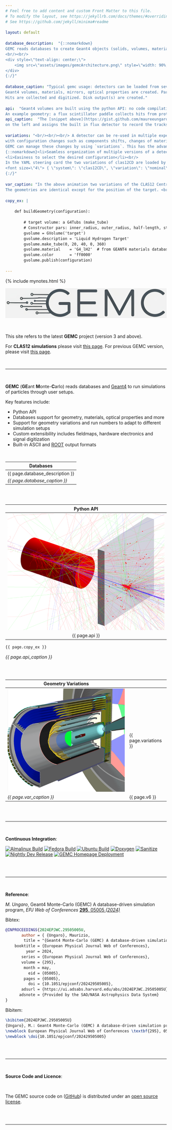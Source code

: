 ```yaml
---
# Feel free to add content and custom Front Matter to this file.
# To modify the layout, see https://jekyllrb.com/docs/themes/#overriding-theme-defaults
# See https://github.com/jekyll/minima#readme

layout: default

database_description:  "{::nomarkdown} 
GEMC reads databases to create Geant4 objects (solids, volumes, materials, etc).
<br/><br/>
<div style=\"text-align: center;\">
    <img src=\"assets/images/gemcArchitecture.png\" style=\"width: 90%;\" />
</div>
{:/}"

database_caption: "Typical gemc usage: detectors can be loaded from several databases sources: ASCII, SQLite, GDML, CAD files.
Geant4 volumes, materials, mirrors, optical properties are created. Particles are transported through materials by Geant4. 
Hits are collected and digitized. Disk output(s) are created."

api:  "Geant4 volumes are built using the python API: no code compilation is needed, and no previous knowledge of Geant4 or C++ is required.
An example geometry: a flux scintillator paddle collects hits from protons impinging on a liquid hydrogen target"
api_caption:  "The [snippet above](https://gist.github.com/maureeungaro/8e8616b388d65df0c8168a6b205f0c43) builds the geometry 
on the left and assigns the built in flux detector to record the tracks hitting the paddle."

variations: "<br/><br/><br/> A detector can be re-used in multiple experiments, 
with configuration changes such as components shifts, changes of materials, addition or removal of certain volumes.<br/><br/>
GEMC can manage these changes by using `variations`. This has the advantages:<br/>
{::nomarkdown}<li>Seamless organization of multiple versions of a detector</li>
<li>Easiness to select the desired configuration</li><br/>
In the YAML steering card the two variations of clas12CD are loaded by specifying the variation name: <br/><br/> 
<font size=\"4\"> { \"system\": \"clas12CD\", \"variation\": \"nominal\" } <br/>  { \"system\": \"clas12CD\", \"variation\": \"targetShift\" }</font>
{:/}"

var_caption: "In the above animation two variations of the CLAS12 Central Detector (*clas12CD*) are shown. 
The geometries are identical except for the position of the target. <br/>"

copy_ex: |
  
    def buildGeometry(configuration):

    	# target volume: a G4Tubs (make_tube)
    	# Constructor pars: inner_radius, outer_radius, half-length, starting_angle, total angle
    	gvolume = GVolume('target')
    	gvolume.description = 'Liquid Hydrogen Target'
    	gvolume.make_tube(0, 20, 40, 0, 360)
    	gvolume.material    = 'G4_lH2'	# from GEANT4 materials database
    	gvolume.color       = 'ff0000'
    	gvolume.publish(configuration)

---
```


{% include mynotes.html %}


![gemcLogo]

<br/>

This site refers to the latest **GEMC** project (version 3 and above). 

For **CLAS12 simulations** please visit [this page](https://github.com/gemc/clas12Tags). 
For previous GEMC version, please visit [this page](https://gemc.jlab.org/gemc/html/index.html).

<br/>

---

<br/>

**GEMC** (**GE**ant **M**onte-**C**arlo) reads databases and
 [Geant4](https://geant4.web.cern.ch) to run simulations of particles through user setups.  

Key features include:<br/>

- Python API
- Databases support for geometry, materials, optical properties and more
- Support for geometry variations and run numbers to adapt to different simulation setups
- Custom extensibility includes fieldmaps, hardware electronics and signal digitization
- Built-in ASCII and [ROOT](https://root.cern) output formats

<br/>


| Databases             |             
|-----------------------|
| {{ page.database_description }} |
| *{{ page.database_caption }}* |

<br/><br/>

|     Python API     |  
|:------------------:|
| ![gemcExamplePic]  | 
|   {{ page.api }}   |


```python
{{ page.copy_ex }}
```
*{{ page.api_caption }}*

<br/><br/>

| Geometry Variations      |                       |
|--------------------------|-----------------------|
| ![clas12v]               | {{ page.variations }} |
| *{{ page.var_caption }}* | {{ page.v6 }}         |


<br/><br/>

---

<br/>

**Continuous Integration**:

[![Almalinux Build](https://github.com/gemc/src/actions/workflows/build_gemc_almalinux.yml/badge.svg)](https://github.com/gemc/src/actions/workflows/build_gemc_almalinux.yml)
[![Fedora Build](https://github.com/gemc/src/actions/workflows/build_gemc_fedora.yml/badge.svg)](https://github.com/gemc/src/actions/workflows/build_gemc_fedora.yml)
[![Ubuntu Build](https://github.com/gemc/src/actions/workflows/build_gemc_ubuntu.yml/badge.svg)](https://github.com/gemc/src/actions/workflows/build_gemc_ubuntu.yml)
[![Doxygen](https://github.com/gemc/src/actions/workflows/doxygen.yaml/badge.svg)](https://github.com/gemc/src/actions/workflows/doxygen.yaml)
[![Sanitize](https://github.com/gemc/src/actions/workflows/sanitize.yaml/badge.svg)](https://github.com/gemc/src/actions/workflows/sanitize.yaml)
[![Nightly Dev Release](https://github.com/gemc/src/actions/workflows/dev_release.yml/badge.svg)](https://github.com/gemc/src/actions/workflows/dev_release.yml)
[![GEMC Homepage Deployment](https://github.com/gemc/home/actions/workflows/jekyll.yml/badge.svg)](https://github.com/gemc/home/actions/workflows/jekyll.yml)


<br/><br/>

---

<br/>

**Reference**:
<br/>

*M. Ungaro*, Geant4 Monte-Carlo (GEMC) A database-driven simulation program, *EPJ Web of Conferences* [**295**, 05005 *(2024)*](https://www.epj-conferences.org/articles/epjconf/abs/2024/05/epjconf_chep2024_05005/epjconf_chep2024_05005.html)

Bibtex:
```bibtex 
@INPROCEEDINGS{2024EPJWC.29505005U,
       author = { {Ungaro}, Maurizio,
        title = "{Geant4 Monte-Carlo (GEMC) A database-driven simulation program}",
    booktitle = {European Physical Journal Web of Conferences},
         year = 2024,
       series = {European Physical Journal Web of Conferences},
       volume = {295},
        month = may,
          eid = {05005},
        pages = {05005},
          doi = {10.1051/epjconf/202429505005},
       adsurl = {https://ui.adsabs.harvard.edu/abs/2024EPJWC.29505005U},
      adsnote = {Provided by the SAO/NASA Astrophysics Data System}
}
```

Bibitem:
```latex
\bibitem{2024EPJWC.29505005U}
{Ungaro}, M.: Geant4 Monte-Carlo (GEMC) A database-driven simulation program.
\newblock European Physical Journal Web of Conferences \textbf{295}, 05005 (2024).
\newblock \doi{10.1051/epjconf/202429505005}
```

<br/><br/>

---

<br/>


**Source Code and Licence**:

<br/>

The GEMC source code on ([GitHub](https://github.com/gemc/src)) is distributed under an [open source license](/home/license/).


<br/><br/>

---

<br/>


[gemcCodeExample]: assets/images/pythonAPI.png

[gemcExamplePic]: assets/images/pythonAPIGeo.png

[clas12v]: assets/images/clas12v.gif

[gemcLogo]: assets/images/gemcLogo.png